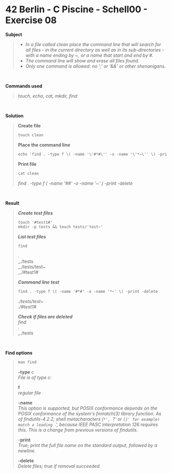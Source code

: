 # 42 Berlin - C Piscine - Schell00 - Exercise 08

**Subject**
>  
> * _In a file called clean place the command line that will search for all files - in the current directory as well as in its sub-directories - with a name ending by ~, or a name that start and end by #._   
> * _The command line will show and erase all files found._   
> * _Only one command is allowed: no ’;’ or ’&&’ or other shenanigans._   
>

<br>

**Commands used**   
>
>_touch, echo, cat, mkdir, find_   

<br>

**Solution**    
>
>**Create file**
>```diff 
>touch clean
>```
>
>**Place the command line**        
>```diff
>echo 'find . -type f \( -name '\'#*#\'' -o -name '\'*~\'' \) -print -delete' > clean   
>```
>
>**Print file**
>
>```diff
>cat clean   
>```
>_find . -type f \( -name '#*#' -o -name '*~' \) -print -delete_   
>

<br>

**Result**   
>_**Create test files**_   
>```diff
>touch '#test1#'_   
>mkdir -p tests && touch tests/'test~'   
>```
>
>_**List test files**_   
>```diff
>find   
>```
>_._   
>_./tests   
>_./tests/test~   
>_./#test1#   
>
>_**Command line test**_ 
>```diff
>find . -type f \( -name '#*#' -o -name '*~' \) -print -delete   
>```
>_./tests/test~_   
>_./#test1#_   
>
>_**Check if files are deleted**_    
>_find_   
>_._   
>_./tests   

<br>

**Find options**   
>```diff
>man find    
>```
>**-type** c    
>_File is of type c:_    
>
>**f**    
>_regular file_    
>
>**-name**   
>_This option is supported, but POSIX  conformance  depends  on  the POSIX conformance of the system's  fnmatch(3) library  function. As  of findutils-4.2.2, shell metacharacters (`*', `?' or `[]' for example) match a leading `.',  because  IEEE PASC interpretation 126 requires this. This is a change  from previous versions of findutils._
>   
>-**print**   
>_True;  print the full file name on the standard output, followed by a newline._   
>
>**-delete**   
>_Delete files; true if removal succeeded._

